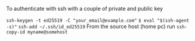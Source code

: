 To authenticate with ssh with a couple of private and public key

`ssh-keygen -t ed25519 -C "your_email@example.com"`
`$ eval "$(ssh-agent -s)"`
`ssh-add ~/.ssh/id_ed25519`
From the source host (home pc) run
`ssh-copy-id myname@somehost`


